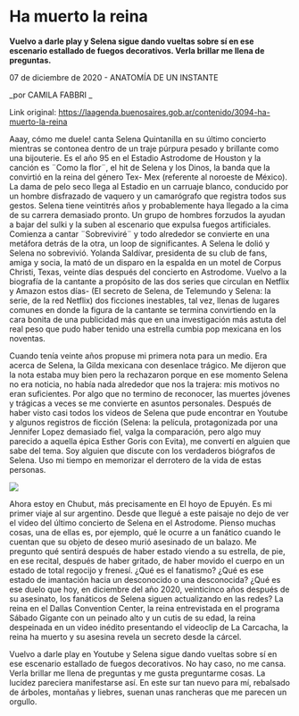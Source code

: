 # Ha muerto la reina

**Vuelvo a darle play y Selena sigue dando vueltas sobre sí en ese escenario estallado de fuegos decorativos. Verla brillar me llena de preguntas.**

07 de diciembre de 2020 - ANATOMÍA DE UN INSTANTE

_por CAMILA FABBRI _

Link original: https://laagenda.buenosaires.gob.ar/contenido/3094-ha-muerto-la-reina



Aaay, cómo me duele! canta Selena Quintanilla en su último concierto mientras se contonea dentro de un traje púrpura pesado y brillante como una bijouterie. Es el año 95 en el Estadio Astrodome de Houston y la canción es ¨Como la flor¨, el hit de Selena y los Dinos, la banda que la convirtió en la reina del género Tex- Mex (referente al noroeste de México). La dama de pelo seco llega al Estadio en un carruaje blanco, conducido por un hombre disfrazado de vaquero y un camarógrafo que registra todos sus gestos. Selena tiene veintitrés años y probablemente haya llegado a la cima de su carrera demasiado pronto. Un grupo de hombres forzudos la ayudan a bajar del sulki y la suben al escenario que expulsa fuegos artificiales. Comienza a cantar ¨Sobreviviré¨ y todo alrededor se convierte en una metáfora detrás de la otra, un loop de significantes. A Selena le dolió y Selena no sobrevivió. Yolanda Saldívar, presidenta de su club de fans, amiga y socia, la mató de un disparo en la espalda en un motel de Corpus Christi, Texas, veinte días después del concierto en Astrodome. Vuelvo a la biografía de la cantante a propósito de las dos series que circulan en Netflix y Amazon estos días- (El secreto de Selena, de Telemundo y Selena: la serie, de la red Netflix) dos ficciones inestables, tal vez, llenas de lugares comunes en donde la figura de la cantante se termina convirtiendo en la cara bonita de una publicidad más que en una investigación más astuta del real peso que pudo haber tenido una estrella cumbia pop mexicana en los noventas.




Cuando tenía veinte años propuse mi primera nota para un medio. Era acerca de Selena, la Gilda mexicana con desenlace trágico. Me dijeron que la nota estaba muy bien pero la rechazaron porque en ese momento Selena no era noticia, no había nada alrededor que nos la trajera: mis motivos no eran suficientes. Por algo que no termino de reconocer, las muertes jóvenes y trágicas a veces se me convierte en asuntos personales. Después de haber visto casi todos los videos de Selena que pude encontrar en Youtube y algunos registros de ficción (Selena: la película, protagonizada por una Jennifer Lopez demasiado fiel, valga la comparación, pero algo muy parecido a aquella épica Esther Goris con Evita), me convertí en alguien que sabe del tema. Soy alguien que discute con los verdaderos biógrafos de Selena. Uso mi tiempo en memorizar el derrotero de la vida de estas personas.




[![](https://img.youtube.com/vi/4LAcOLspr-A/0.jpg)](https://www.youtube.com/watch?v=4LAcOLspr-A)




Ahora estoy en Chubut, más precisamente en El hoyo de Epuyén. Es mi primer viaje al sur argentino. Desde que llegué a este paisaje no dejo de ver el video del último concierto de Selena en el Astrodome. Pienso muchas cosas, una de ellas es, por ejemplo, qué le ocurre a un fanático cuando le cuentan que su objeto de deseo murió asesinado de un balazo. Me pregunto qué sentirá después de haber estado viendo a su estrella, de pie, en ese recital, después de haber gritado, de haber movido el cuerpo en un estado de total regocijo y frenesí. ¿Qué es el fanatismo? ¿Qué es ese estado de imantación hacia un desconocido o una desconocida? ¿Qué es ese duelo que hoy, en diciembre del año 2020, veinticinco años después de su asesinato, los fanáticos de Selena siguen actualizando en las redes? La reina en el Dallas Convention Center, la reina entrevistada en el programa Sábado Gigante con un peinado alto y un cutis de su edad, la reina despeinada en un video inédito presentando el videoclip de La Carcacha, la reina ha muerto y su asesina revela un secreto desde la cárcel.




Vuelvo a darle play en Youtube y Selena sigue dando vueltas sobre sí en ese escenario estallado de fuegos decorativos. No hay caso, no me cansa. Verla brillar me llena de preguntas y me gusta preguntarme cosas. La lucidez pareciera manifestarse así. En este sur tan nuevo para mí, rebalsado de árboles, montañas y liebres, suenan unas rancheras que me parecen un orgullo.



